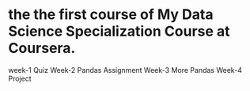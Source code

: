 # the the first course of My Data Science Specialization Course at Coursera.
week-1 Quiz
Week-2 Pandas Assignment
Week-3 More Pandas
Week-4 Project
